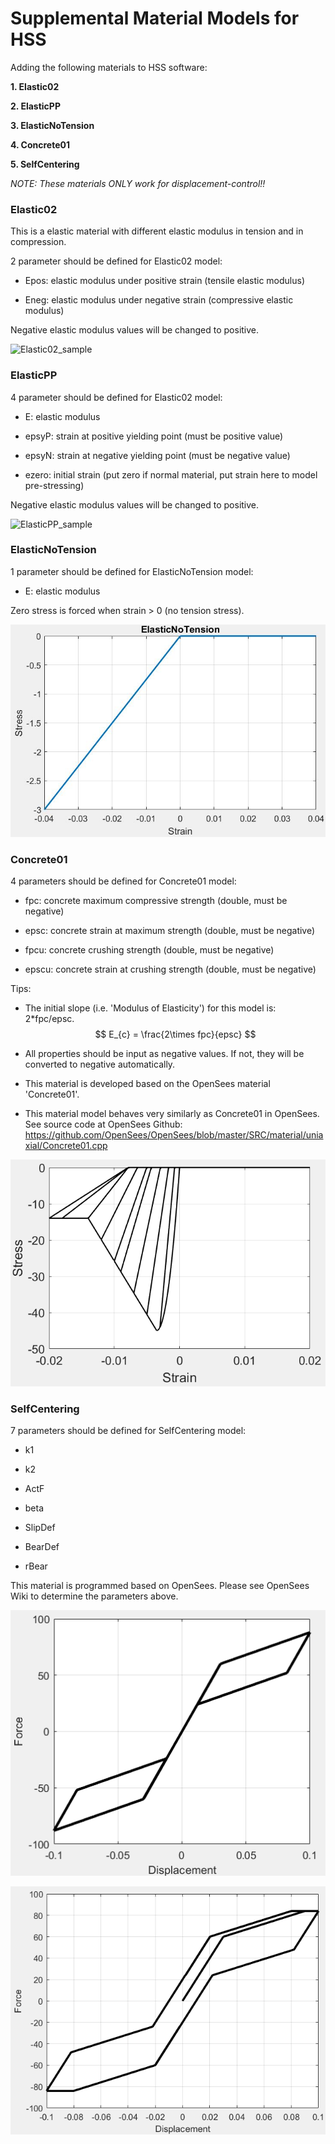 # Supplemental Material Models for HSS

Adding the following materials to HSS software:

**1. Elastic02**

**2. ElasticPP**

**3. ElasticNoTension**

**4. Concrete01**

**5. SelfCentering**

*NOTE: These materials ONLY work for displacement-control!!*


### Elastic02

This is a elastic material with different elastic modulus in tension and in compression.

2 parameter should be defined for Elastic02 model:

* Epos: 	elastic modulus under positive strain (tensile elastic modulus)

* Eneg:	elastic modulus under negative strain (compressive elastic modulus)

Negative elastic modulus values will be changed to positive. 

![Elastic02_sample](https://github.com/qiaotyqiaoty/HS-Material-Models/blob/master/fig/Elastic02_sample.jpg)

### ElasticPP

4 parameter should be defined for Elastic02 model:

* E: 	elastic modulus

* epsyP:	strain at positive yielding point (must be positive value)

* epsyN: 	strain at negative yielding point (must be negative value)

* ezero:  initial strain (put zero if normal material, put strain here to model pre-stressing)

Negative elastic modulus values will be changed to positive. 

![ElasticPP_sample](https://github.com/qiaotyqiaoty/HS-Material-Models/blob/master/fig/ElasticPP_sample.jpg)

### ElasticNoTension

1 parameter should be defined for ElasticNoTension model:

* E: 	elastic modulus

Zero stress is forced when strain > 0 (no tension stress).

![ElasticNoTension_sample](https://github.com/qiaotyqiaoty/HS-Material-Models/blob/master/fig/ElasticNoTension_sample.jpg)

### Concrete01

4 parameters should be defined for Concrete01 model:

* fpc: 	concrete maximum compressive strength (double, must be negative)

* epsc: 	concrete strain at maximum strength (double, must be negative)

* fpcu: 	concrete crushing strength (double, must be negative)

* epscu:	concrete strain at crushing strength (double, must be negative)

Tips:

- The initial slope (i.e. 'Modulus of Elasticity') for this model is: 2*fpc/epsc.
  $$
  E_{c} = \frac{2\times fpc}{epsc}
  $$

- All properties should be input as negative values. If not, they will be converted to negative automatically.

- This material is developed based on the OpenSees material 'Concrete01'. 

- This material model behaves very similarly as Concrete01 in OpenSees. See source code at OpenSees Github: https://github.com/OpenSees/OpenSees/blob/master/SRC/material/uniaxial/Concrete01.cpp

![Concrete01_sample](https://github.com/qiaotyqiaoty/HS-Material-Models/blob/master/fig/Concrete01_sample.png)

### SelfCentering

7 parameters should be defined for SelfCentering model:

* k1

* k2

* ActF

* beta

* SlipDef

* BearDef

* rBear

This material is programmed based on OpenSees. Please see OpenSees Wiki to determine the parameters above.

![ElasticNoTension_sample](https://github.com/qiaotyqiaoty/HS-Material-Models/blob/master/fig/SelfCentering_sample.png)

![ElasticNoTension_sample2](https://github.com/qiaotyqiaoty/HS-Material-Models/blob/master/fig/SelfCentering_sample2.png)
